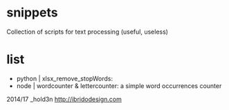 snippets
========

Collection of scripts for text processing (useful, useless)

list
========

- python | xlsx_remove_stopWords: 
- node | wordcounter & lettercounter: a simple word occurrences counter





2014/17 _hold3n <http://ibridodesign.com>